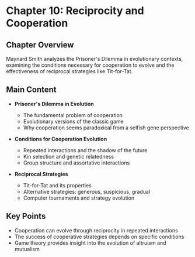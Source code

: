 # Chapter 10: Reciprocity and Cooperation

## Chapter Overview
Maynard Smith analyzes the Prisoner's Dilemma in evolutionary contexts, examining the conditions necessary for cooperation to evolve and the effectiveness of reciprocal strategies like Tit-for-Tat.

## Main Content
- **Prisoner's Dilemma in Evolution**
  - The fundamental problem of cooperation
  - Evolutionary versions of the classic game
  - Why cooperation seems paradoxical from a selfish gene perspective

- **Conditions for Cooperation Evolution**
  - Repeated interactions and the shadow of the future
  - Kin selection and genetic relatedness
  - Group structure and assortative interactions

- **Reciprocal Strategies**
  - Tit-for-Tat and its properties
  - Alternative strategies: generous, suspicious, gradual
  - Computer tournaments and strategy evolution

## Key Points
- Cooperation can evolve through reciprocity in repeated interactions
- The success of cooperative strategies depends on specific conditions
- Game theory provides insight into the evolution of altruism and mutualism